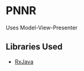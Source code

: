 # PNNR

Uses Model-View-Presenter

## Libraries Used
* [RxJava](https://github.com/ReactiveX/RxJava)
